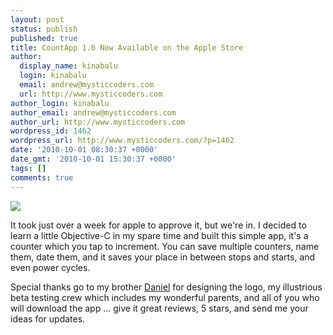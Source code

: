 ```yaml
---
layout: post
status: publish
published: true
title: CountApp 1.0 Now Available on the Apple Store
author:
  display_name: kinabalu
  login: kinabalu
  email: andrew@mysticcoders.com
  url: http://www.mysticcoders.com
author_login: kinabalu
author_email: andrew@mysticcoders.com
author_url: http://www.mysticcoders.com
wordpress_id: 1462
wordpress_url: http://www.mysticcoders.com/?p=1462
date: '2010-10-01 08:30:37 +0000'
date_gmt: '2010-10-01 15:30:37 +0000'
tags: []
comments: true
---
```

<p><a href="http://itunes.apple.com/us/app/countapp/id394215620?mt=8#" target="_blank"><img src="http://www.mysticcoders.com/wp-content/uploads/2010/09/as_available_appstore_icon_20091006.png" border="0" /></a></p>
<p>It took just over a week for apple to approve it, but we're in.  I decided to learn a little Objective-C in my spare time and built this simple app, it's a counter which you tap to increment.  You can save multiple counters, name them, date them, and it saves your place in between stops and starts, and even power cycles.</p>
<p>Special thanks go to my brother <a href="http://www.daniellombardi.com">Daniel</a> for designing the logo, my illustrious beta testing crew which includes my wonderful parents, and all of you who will download the app ... give it great reviews, 5 stars, and send me your ideas for updates.</p>
